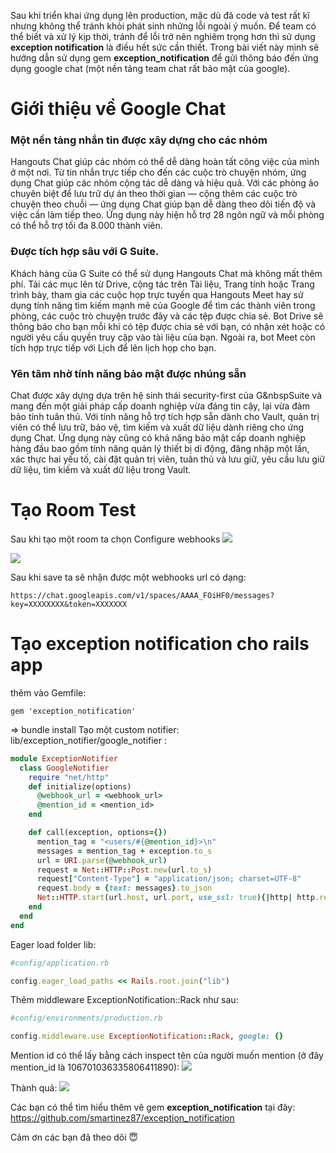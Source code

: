 Sau khi triển khai ứng dụng lên production, mặc dù đã code và test rất kĩ nhưng không thể tránh khỏi phát sinh những lỗi ngoài ý muốn. Để team có thể biết và xử lý kịp thời, tránh để lỗi trở nên nghiêm trọng hơn thì sử dụng **exception notification** là điều hết sức cần thiết. Trong bài viết này mình sẽ hướng dẫn sử dụng gem **exception_notification** để gửi thông báo đến ứng dụng google chat (một nền tảng team chat rất bảo mật của google).

# Giới thiệu về Google Chat
### Một nền tảng nhắn tin được xây dựng cho các nhóm
Hangouts Chat giúp các nhóm có thể dễ dàng hoàn tất công việc của mình ở một nơi. Từ tin nhắn trực tiếp cho đến các cuộc trò chuyện nhóm, ứng dụng Chat giúp các nhóm cộng tác dễ dàng và hiệu quả. Với các phòng ảo chuyên biệt để lưu trữ dự án theo thời gian — cộng thêm các cuộc trò chuyện theo chuỗi — ứng dụng Chat giúp bạn dễ dàng theo dõi tiến độ và việc cần làm tiếp theo. Ứng dụng này hiện hỗ trợ 28 ngôn ngữ và mỗi phòng có thể hỗ trợ tối đa 8.000 thành viên.

### Được tích hợp sâu với G Suite.
Khách hàng của G Suite có thể sử dụng Hangouts Chat mà không mất thêm phí. Tải các mục lên từ Drive, cộng tác trên Tài liệu, Trang tính hoặc Trang trình bày, tham gia các cuộc họp trực tuyến qua Hangouts Meet hay sử dụng tính năng tìm kiếm mạnh mẽ của Google để tìm các thành viên trong phòng, các cuộc trò chuyện trước đây và các tệp được chia sẻ. Bot Drive sẽ thông báo cho bạn mỗi khi có tệp được chia sẻ với bạn, có nhận xét hoặc có người yêu cầu quyền truy cập vào tài liệu của bạn. Ngoài ra, bot Meet còn tích hợp trực tiếp với Lịch để lên lịch họp cho bạn.

### Yên tâm nhờ tính năng bảo mật được nhúng sẵn
Chat được xây dựng dựa trên hệ sinh thái security-first của G&nbspSuite và mang đến một giải pháp cấp doanh nghiệp vừa đáng tin cậy, lại vừa đảm bảo tính tuân thủ. Với tính năng hỗ trợ tích hợp sẵn dành cho Vault, quản trị viên có thể lưu trữ, bảo vệ, tìm kiếm và xuất dữ liệu dành riêng cho ứng dụng Chat. Ứng dụng này cũng có khả năng bảo mật cấp doanh nghiệp hàng đầu bao gồm tính năng quản lý thiết bị di động, đăng nhập một lần, xác thực hai yếu tố, cài đặt quản trị viên, tuân thủ và lưu giữ, yêu cầu lưu giữ dữ liệu, tìm kiếm và xuất dữ liệu trong Vault.

# Tạo Room Test
Sau khi tạo một room ta chọn Configure webhooks
![](https://images.viblo.asia/415b59de-17f3-4576-bfd5-cc1485171a70.png)

![](https://images.viblo.asia/bae86aeb-1f72-4f47-8efc-5623ecbf364b.png)

Sau khi save ta sẽ nhận được một webhooks url có dạng: 
``` 
https://chat.googleapis.com/v1/spaces/AAAA_FOiHF0/messages?key=XXXXXXXX&token=XXXXXXX
```

# Tạo exception notification cho rails app
thêm vào Gemfile:
```
gem 'exception_notification'
```
=> bundle install
Tạo một custom notifier: lib/exception_notifier/google_notifier :
```ruby
module ExceptionNotifier
  class GoogleNotifier
    require "net/http"
    def initialize(options)
      @webhook_url = <webhook_url>
      @mention_id = <mention_id>
    end

    def call(exception, options={})
      mention_tag = "<users/#{@mention_id}>\n"
      messages = mention_tag + exception.to_s
      url = URI.parse(@webhook_url)
      request = Net::HTTP::Post.new(url.to_s)
      request["Content-Type"] = "application/json; charset=UTF-8"
      request.body = {text: messages}.to_json
      Net::HTTP.start(url.host, url.port, use_ssl: true){|http| http.request(request)}
    end
  end
end
```

Eager load folder lib:
```ruby
#config/application.rb

config.eager_load_paths << Rails.root.join("lib")
```

Thêm middleware ExceptionNotification::Rack như sau:
```ruby
#config/environments/production.rb

config.middleware.use ExceptionNotification::Rack, google: {}
```

Mention id có thể lấy bằng cách inspect tên của người muốn mention (ở đây mention_id là 106701036335806411890):
![](https://images.viblo.asia/1ae8450e-12be-41ee-881b-de7755ae7fb8.png)

Thành quả:
![](https://images.viblo.asia/279a391c-4b0a-4ebd-a1b8-00a15ccc6494.png)

Các bạn có thể tìm hiểu thêm vê gem **exception_notification** tại đây: https://github.com/smartinez87/exception_notification

Cảm ơn các bạn đã theo dõi :innocent: